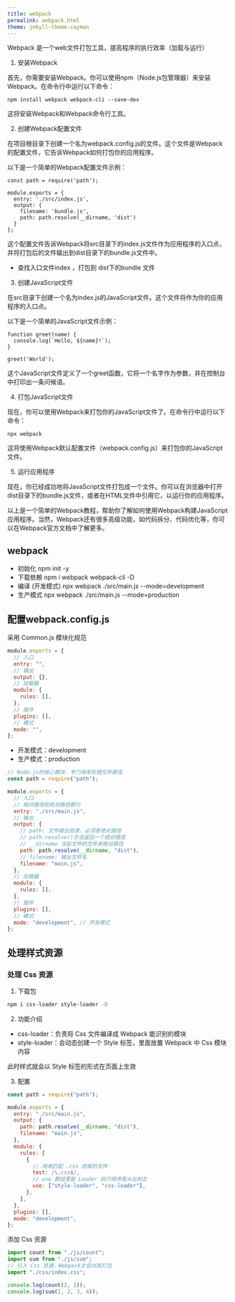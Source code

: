 ```yaml
---
title: webpack
permalink: webpack.html
theme: jekyll-theme-cayman
---
```


Webpack 是一个web文件打包工具，提高程序的执行效率（加载与运行）

1. 安装Webpack

首先，你需要安装Webpack。你可以使用npm（Node.js包管理器）来安装Webpack。在命令行中运行以下命令：

```
npm install webpack webpack-cli --save-dev
```

这将安装Webpack和Webpack命令行工具。

2. 创建Webpack配置文件

在项目根目录下创建一个名为webpack.config.js的文件。这个文件是Webpack的配置文件，它告诉Webpack如何打包你的应用程序。

以下是一个简单的Webpack配置文件示例：

```
const path = require('path');

module.exports = {
  entry: './src/index.js',
  output: {
    filename: 'bundle.js',
    path: path.resolve(__dirname, 'dist')
  }
};
```

这个配置文件告诉Webpack将src目录下的index.js文件作为应用程序的入口点，并将打包后的文件输出到dist目录下的bundle.js文件中。

- 查找入口文件index ，打包到 dist下的bundle 文件 

3. 创建JavaScript文件

在src目录下创建一个名为index.js的JavaScript文件。这个文件将作为你的应用程序的入口点。

以下是一个简单的JavaScript文件示例：

```
function greet(name) {
  console.log(`Hello, ${name}!`);
}

greet('World');
```

这个JavaScript文件定义了一个greet函数，它将一个名字作为参数，并在控制台中打印出一条问候语。

4. 打包JavaScript文件

现在，你可以使用Webpack来打包你的JavaScript文件了。在命令行中运行以下命令：

```
npx webpack
```

这将使用Webpack默认配置文件（webpack.config.js）来打包你的JavaScript文件。

5. 运行应用程序

现在，你已经成功地将JavaScript文件打包成一个文件。你可以在浏览器中打开dist目录下的bundle.js文件，或者在HTML文件中引用它，以运行你的应用程序。

以上是一个简单的Webpack教程，帮助你了解如何使用Webpack构建JavaScript应用程序。当然，Webpack还有很多高级功能，如代码拆分、代码优化等，你可以在Webpack官方文档中了解更多。

## webpack

- 初始化 npm init -y
- 下载依赖  npm  i webpack webpack-cli -D
- 编译 (开发模式)  npx webpack  ./src/main.js --mode=development
- 生产模式 npx webpack ./src/main.js --mode=production

## 配置webpack.config.js
采用 Common.js 模块化规范

``` js
module.exports = {
  // 入口
  entry: "",
  // 输出
  output: {},
  // 加载器
  module: {
    rules: [],
  },
  // 插件
  plugins: [],
  // 模式
  mode: "",
};
```

- 开发模式：development
- 生产模式：production


``` js
// Node.js的核心模块，专门用来处理文件路径
const path = require("path");

module.exports = {
  // 入口
  // 相对路径和绝对路径都行
  entry: "./src/main.js",
  // 输出
  output: {
    // path: 文件输出目录，必须是绝对路径
    // path.resolve()方法返回一个绝对路径
    // __dirname 当前文件的文件夹绝对路径
    path: path.resolve(__dirname, "dist"),
    // filename: 输出文件名
    filename: "main.js",
  },
  // 加载器
  module: {
    rules: [],
  },
  // 插件
  plugins: [],
  // 模式
  mode: "development", // 开发模式
};
```

## 处理样式资源

### 处理 Css 资源

1. 下载包

``` sh
npm i css-loader style-loader -D
```
2. 功能介绍

- css-loader：负责将 Css 文件编译成 Webpack 能识别的模块
- style-loader：会动态创建一个 Style 标签，里面放置 Webpack 中 Css 模块内容

此时样式就会以 Style 标签的形式在页面上生效

3.  配置
``` js
const path = require("path");

module.exports = {
  entry: "./src/main.js",
  output: {
    path: path.resolve(__dirname, "dist"),
    filename: "main.js",
  },
  module: {
    rules: [
      {
        // 用来匹配 .css 结尾的文件
        test: /\.css$/,
        // use 数组里面 Loader 执行顺序是从右到左
        use: ["style-loader", "css-loader"],
      },
    ],
  },
  plugins: [],
  mode: "development",
};
```

添加 Css 资源

``` js
import count from "./js/count";
import sum from "./js/sum";
// 引入 Css 资源，Webpack才会对其打包
import "./css/index.css";

console.log(count(2, 1));
console.log(sum(1, 2, 3, 4));

```
